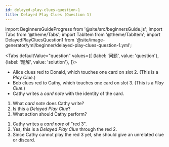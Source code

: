 ```yaml
---
id: delayed-play-clues-question-1
title: Delayed Play Clues (Question 1)
---
```


import BeginnersGuideProgress from '@site/src/beginnersGuide.js';
import Tabs from '@theme/Tabs';
import TabItem from '@theme/TabItem';
import DelayedPlayCluesQuestion1 from '@site/image-generator/yml/beginner/delayed-play-clues-question-1.yml';

<BeginnersGuideProgress id="delayed-play-clues-question-1" />

<!-- lint disable no-undefined-references -->

<Tabs
  defaultValue="question"
  values={[
    {label: '问题', value: 'question'},
    {label: '题解', value: 'solution'},
  ]}>
<TabItem value="question">

- Alice clues red to Donald, which touches one card on slot 2. (This is a *Play Clue*.)
- Bob clues red to Cathy, which touches one card on slot 3. (This is a *Play Clue*.)
- Cathy writes a *card note* with the identity of the card.

1. What *card note* does Cathy write?
1. Is this a *Delayed Play Clue*?
1. What action should Cathy perform?

</TabItem>
<TabItem value="solution">

1. Cathy writes a *card note* of "red 3".
1. Yes, this is a *Delayed Play Clue* through the red 2.
1. Since Cathy cannot play the red 3 yet, she should give an unrelated clue or discard.

</TabItem>
</Tabs>

<DelayedPlayCluesQuestion1 />
